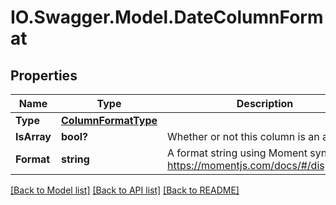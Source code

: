 # IO.Swagger.Model.DateColumnFormat
## Properties

Name | Type | Description | Notes
------------ | ------------- | ------------- | -------------
**Type** | [**ColumnFormatType**](ColumnFormatType.md) |  | 
**IsArray** | **bool?** | Whether or not this column is an array. | 
**Format** | **string** | A format string using Moment syntax: https://momentjs.com/docs/#/displaying/ | [optional] 

[[Back to Model list]](../README.md#documentation-for-models) [[Back to API list]](../README.md#documentation-for-api-endpoints) [[Back to README]](../README.md)

